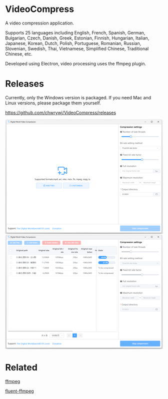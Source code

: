 # VideoCompress
A video compression application.

Supports 25 languages including English, French, Spanish, German, Bulgarian, Czech, Danish, Greek, Estonian, Finnish, Hungarian, Italian, Japanese, Korean, Dutch, Polish, Portuguese, Romanian, Russian, Slovenian, Swedish, Thai, Vietnamese, Simplified Chinese, Traditional Chinese, etc.

Developed using Electron, video processing uses the ffmpeg plugin.

# Releases
Currently, only the Windows version is packaged. If you need Mac and Linux versions, please package them yourself.

https://github.com/chwrywj/VideoCompress/releases

![](https://github.com/chwrywj/VideoCompress/blob/main/screenshot1.png)
![](https://github.com/chwrywj/VideoCompress/blob/main/screenshot2.png)

# Related
[ffmpeg](https://www.ffmpeg.org/)

[fluent-ffmpeg](https://github.com/fluent-ffmpeg/node-fluent-ffmpeg)

